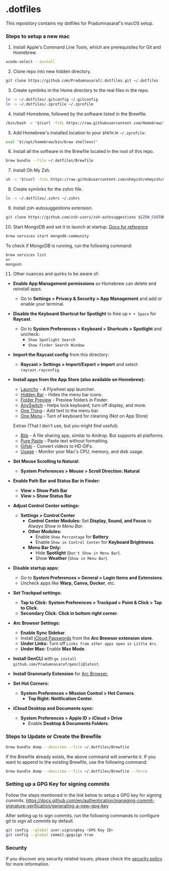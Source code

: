 # .dotfiles

This repository contains my dotfiles for Pradumnasaraf's macOS setup.

### Steps to setup a new mac

1. Install Apple's Command Line Tools, which are prerequisites for Git and Homebrew.

```bash
xcode-select --install
```

2. Clone repo into new hidden directory.

```bash
git clone https://github.com/Pradumnasaraf/.dotfiles.git ~/.dotfiles
```

3. Create symlinks in the Home directory to the real files in the repo.

```bash
ln -s ~/.dotfiles/.gitconfig ~/.gitconfig
ln -s ~/.dotfiles/.zprofile ~/.zprofile
```

4. Install Homebrew, followed by the software listed in the Brewfile.

```bash
/bin/bash -c "$(curl -fsSL https://raw.githubusercontent.com/Homebrew/install/master/install.sh)"
```

5. Add Homebrew's installed location to your `$PATH` in `~/.zprofile`:

```bash
eval "$(/opt/homebrew/bin/brew shellenv)"
```

6. Install all the software in the Brewfile located in the root of this repo.

```bash
brew bundle --file ~/.dotfiles/Brewfile
```

7. Install Oh My Zsh.

```bash
sh -c "$(curl -fsSL https://raw.githubusercontent.com/ohmyzsh/ohmyzsh/master/tools/install.sh)"
```

8. Create symlinks for the zshrc file.

```bash
ln -s ~/.dotfiles/.zshrc ~/.zshrc
```

9. Install zsh-autosuggestions extension.

```bash
git clone https://github.com/zsh-users/zsh-autosuggestions ${ZSH_CUSTOM:-~/.oh-my-zsh/custom}/plugins/zsh-autosuggestions
```

10. Start MongoDB and set it to launch at startup. [Docs for reference](https://docs.mongodb.com/manual/tutorial/install-mongodb-on-os-x/)

```bash
brew services start mongodb-community
```

To check if MongoDB is running, run the following command:

```bash
brew services list
or
mongosh
```

11. Other nuances and quirks to be aware of:

- **Enable App Management permissions** so Homebrew can delete and reinstall apps.  
  - Go to **Settings > Privacy & Security > App Management** and add or enable your terminal.  

- **Disable the Keyboard Shortcut for Spotlight** to free up `⌘ + Space` for **Raycast**.  
  - Go to **System Preferences > Keyboard > Shortcuts > Spotlight** and uncheck:  
    - `Show Spotlight Search`  
    - `Show Finder Search Window`  

- **Import the Raycast config** from this directory:  
  - **Raycast > Settings > Import/Export > Import** and select `raycast.rayconfig`.  

- **Install apps from the App Store (also available on Homebrew):**  
  - [Launchy](https://apps.apple.com/in/app/launchy-app-launcher-switcher/id6739782043) - A Flywheel app launcher.
  - [Hidden Bar](https://apps.apple.com/in/app/hidden-bar/id1452453066) - Hides the menu bar icons.
  - [Folder Preview](https://apps.apple.com/in/app/folder-preview/id6698876601) - Preview folders in Finder.
  - [AnySwitch](https://apps.apple.com/in/app/anyswitch-powerful-switches/id6444313776)  - Helps lock keyboard, turn off display, and more.
  - [One Thing](https://apps.apple.com/in/app/one-thing/id1604176982?mt=12) - Add text to the menu bar.
  - [One Menu](https://www.withmarko.com/one-menu) - Turn of keyboard for cleaning (Not on App Store)

  Extras (That I don't use, but you might find useful):
  - [Blip](https://blip.net) - A file sharing app, similar to Airdrop. But supports all platforms.
  - [Pure Paste](https://apps.apple.com/in/app/pure-paste/id1611378436) - Paste text without formatting.
  - [Gifski](https://apps.apple.com/in/app/gifski/id1351639930) - Convert videos to HD GIFs.
  - [Usage](https://apps.apple.com/in/app/usage-device-monitor/id1561788435) - Monitor your Mac's CPU, memory, and disk usage.

- **Set Mouse Scrolling to Natural:**
  - **System Preferences > Mouse > Scroll Direction: Natural**  

- **Enable Path Bar and Status Bar in Finder:**  
  - **View > Show Path Bar**  
  - **View > Show Status Bar**  

- **Adjust Control Center settings:**  
  - **Settings > Control Center**  
    - **Control Center Modules:** Set **Display, Sound, and Focus** to _Always Show in Menu Bar_.  
    - **Other Modules:**  
      - Enable `Show Percentage` for **Battery**.  
      - Enable `Show in Control Center` for **Keyboard Brightness**.  
    - **Menu Bar Only:**  
      - Hide **Spotlight** (`Don't Show in Menu Bar`).  
      - Show **Weather** (`Show in Menu Bar`).  

- **Disable startup apps:**  
  - Go to **System Preferences > General > Login Items and Extensions**.  
  - Uncheck apps like **Warp, Canva, Docker**, etc.  

- **Set Trackpad settings:**  
  - **Tap to Click:** **System Preferences > Trackpad > Point & Click > Tap to Click**.  
  - **Secondary Click:** **Click in bottom right corner**.  

- **Arc Browser Settings:**  
  - **Enable Sync Sidebar**.  
  - Install [iCloud Passwords](https://chromewebstore.google.com/detail/pejdijmoenmkgeppbflobdenhhabjlaj?utm_source=item-share-cb) from the **Arc Browser extension store**.  
  - **Under Links:** Turn off `Links from other apps open in Little Arc`.  
  - **Under Max:** Enable **Max Mode**.  

- **Install GenCLI** with `go install github.com/Pradumnasaraf/gencli@latest`.

- **Install Grammarly Extension** for [Arc Browser.](https://chromewebstore.google.com/detail/kbfnbcaeplbcioakkpcpgfkobkghlhen?utm_source=item-share-cb)

- **Set Hot Corners:**  
  - **System Preferences > Mission Control > Hot Corners**.  
    - **Top Right:** **Notification Center**.

- **iCloud Desktop and Documents sync:**  
  - **System Preferences > Apple ID > iCloud > Drive**
    - Enable **Desktop & Documents Folders**.

### Steps to Update or Create the Brewfile
 
```bash
brew bundle dump --describe --file ~/.dotfiles/Brewfile
```

If the Brewfile already exists, the above command will overwrite it. If you want to append to the existing Brewfile, use the following command:

```bash
brew bundle dump --describe --file ~/.dotfiles/Brewfile --force
```

### Setting up a GPG Key for signing commits

Follow the steps mentioned in the link below to setup a GPG key for signing commits.
https://docs.github.com/en/authentication/managing-commit-signature-verification/generating-a-new-gpg-key

After setting up to sign commits, run the following commands to configure git to sign all commits by default.

```bash
git config --global user.signingkey <GPG Key ID>
git config --global commit.gpgsign true
```

### Security

If you discover any security related issues, please check the [security policy](SECURITY.md) for more information.
